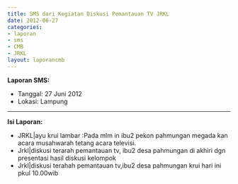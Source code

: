 ```yaml
---
title: SMS dari Kegiatan Diskusi Pemantauan TV JRKL
date: 2012-06-27
categories:
- laporan
- sms
- CMB
- JRKL
layout: laporancmb
---
```


**Laporan SMS:**
  * Tanggal: 27 Juni 2012
  * Lokasi: Lampung
---

**Isi Laporan:**
* JRKL|ayu krui lambar :Pada mlm in ibu2 pekon pahmungan megada kan acara musahwarah tetang acara televisi. 
* Jrkl|diskusi terarah pemantauan tv, ibu2 desa pahmungan di akhiri dgn presentasi hasil diskusi kelompok 
* Jrkl|diskusi terahah pemantauan tv,ibu2 desa pahmungan krui hari ini pkul 10.00wib
